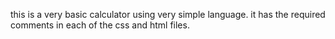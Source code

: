this is a very basic calculator using very simple language.
it has the required comments in each of the css and html files.
